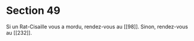 # Section 49

Si un Rat-Cisaille vous a mordu, rendez-vous au [[98]]. Sinon, rendez-vous au [[232]].